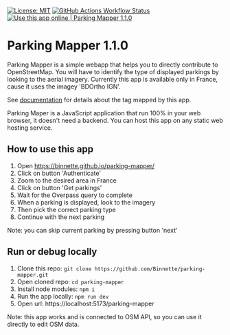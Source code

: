 [![License: MIT](https://img.shields.io/badge/License-MIT-yellow.svg)](https://opensource.org/licenses/MIT)
[![GitHub Actions Workflow Status](https://img.shields.io/github/actions/workflow/status/Binnette/parking-mapper/pages%2Fpages-build-deployment?label=Build%20and%20Deploy)](https://github.com/Binnette/parking-mapper/actions/workflows/pages/pages-build-deployment)
[![Use this app online | Parking Mapper 1.1.0](https://img.shields.io/badge/Use%20this%20app%20online-%20Parking%20Mapper%201.1.0-brightgreen.svg)](https://binnette.github.io/parking-mapper/)

# Parking Mapper 1.1.0

Parking Mapper is a simple webapp that helps you to directly contribute to OpenStreetMap.
You will have to identify the type of displayed parkings by looking to the aerial imagery.
Currently this app is available only in France, cause it uses the imagey 'BDOrtho IGN'.

See [documentation](https://wiki.openstreetmap.org/wiki/Key:parking) for details about the tag mapped by this app.

Parking Maper is a JavaScript application that run 100% in your web browser, it doesn't need a backend. You can host this app on any static web hosting service.

## How to use this app

1. Open https://binnette.github.io/parking-mapper/
2. Click on button 'Authenticate'
3. Zoom to the desired area in France
4. Click on button 'Get parkings'
5. Wait for the Overpass query to complete
6. When a parking is displayed, look to the imagery
7. Then pick the correct parking type
8. Continue with the next parking

Note: you can skip current parking by pressing button 'next'

## Run or debug locally

1. Clone this repo: `git clone https://github.com/Binnette/parking-mapper.git`
2. Open cloned repo: `cd parking-mapper`
3. Install node modules: `npm i`
4. Run the app locally: `npm run dev`
5. Open url: https://localhost:5173/parking-mapper

Note: this app works and is connected to OSM API, so you can use it directly to edit OSM data.
